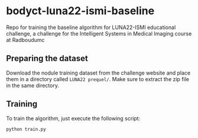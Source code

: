 # bodyct-luna22-ismi-baseline
Repo for training the baseline algorithm for LUNA22-ISMI educational challenge, a challenge for the Intelligent Systems in Medical Imaging course at Radboudumc


## Preparing the dataset
Download the nodule training dataset from the challenge website and place them in a directory called `LUNA22 prequel/`. Make sure to extract the zip file in the same directory. 

## Training
To train the algorithm, just execute the following script:
```bash
python train.py
```
